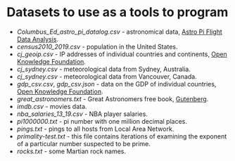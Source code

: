 # Datasets to use as a tools to program

* *Columbus_Ed_astro_pi_datalog.csv* - astronomical data, [Astro Pi Flight Data Analysis](https://projects.raspberrypi.org/en).
* *census2010_2019.csv* - population in the United States.
* *cj_geoip.csv* - IP addresses of individual countries and continents, [Open Knowledge Foundation](http://index.okfn.org/).
* *cj_sydney.csv* - meteorological data from Sydney, Australia.
* *cj_sydney.csv* - meteorological data from Vancouver, Canada.
* *gdp_csv.csv*, *gdp_csv.json* - data on the GDP of individual countries, [Open Knowledge Foundation](http://index.okfn.org/).
* *great_astronomers.txt* - Great Astronomers free book, [Gutenberg](https://www.gutenberg.org/).
* *imdb.csv* - movies data.
* *nba_salaries_13_19.csv* - NBA player salaries.
* *pi1000000.txt* - pi number with one million decimal places.
* *pings.txt* - pings to all hosts from Local Area Network.
* *primality-test.txt* - this file contains iterations of examining the exponent of a particular number suspected to be prime.
* *rocks.txt* - some Martian rock names.